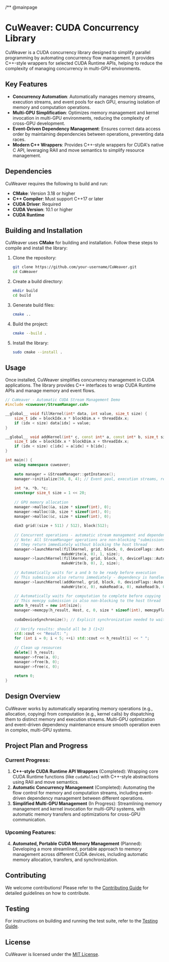 /** @mainpage 
# CuWeaver: CUDA Concurrency Library

CuWeaver is a CUDA concurrency library designed to simplify parallel programming by automating concurrency flow management. It provides C++-style wrappers for selected CUDA Runtime APIs, helping to reduce the complexity of managing concurrency in multi-GPU environments.

## Key Features
- **Concurrency Automation**: Automatically manages memory streams, execution streams, and event pools for each GPU, ensuring isolation of memory and computation operations.
- **Multi-GPU Simplification**: Optimizes memory management and kernel invocation in multi-GPU environments, reducing the complexity of cross-GPU development.
- **Event-Driven Dependency Management**: Ensures correct data access order by maintaining dependencies between operations, preventing data races.
- **Modern C++ Wrappers**: Provides C++-style wrappers for CUDA's native C API, leveraging RAII and move semantics to simplify resource management.

## Dependencies
CuWeaver requires the following to build and run:
- **CMake**: Version 3.18 or higher
- **C++ Compiler**: Must support C++17 or later
- **CUDA Driver**: Required
- **CUDA Version**: 10.1 or higher
- **CUDA Runtime**

## Building and Installation
CuWeaver uses **CMake** for building and installation. Follow these steps to compile and install the library:

1. Clone the repository:
   ```bash
   git clone https://github.com/your-username/CuWeaver.git
   cd CuWeaver
   ```

2. Create a build directory:

   ```bash
   mkdir build
   cd build
   ```

3. Generate build files:

   ```bash
   cmake ..
   ```

4. Build the project:

   ```bash
   cmake --build .
   ```

5. Install the library:

   ```bash
   sudo cmake --install .
   ```

## Usage

Once installed, CuWeaver simplifies concurrency management in CUDA applications. The library provides C++ interfaces to wrap CUDA Runtime APIs and manage memory and event flows.

```cpp
// CuWeaver - Automatic CUDA Stream Management Demo
#include <cuweaver/StreamManager.cuh>

__global__ void fillKernel(int* data, int value, size_t size) {
    size_t idx = blockIdx.x * blockDim.x + threadIdx.x;
    if (idx < size) data[idx] = value;
}

__global__ void addKernel(int* c, const int* a, const int* b, size_t size) {
    size_t idx = blockIdx.x * blockDim.x + threadIdx.x;
    if (idx < size) c[idx] = a[idx] + b[idx];
}

int main() {
    using namespace cuweaver;
    
    auto manager = &StreamManager::getInstance();
    manager->initialize(50, 8, 4); // Event pool, execution streams, resource streams
    
    int *a, *b, *c;
    constexpr size_t size = 1 << 20;
    
    // GPU memory allocation
    manager->malloc(&a, size * sizeof(int), 0);
    manager->malloc(&b, size * sizeof(int), 0);
    manager->malloc(&c, size * sizeof(int), 0);
    
    dim3 grid((size + 511) / 512), block(512);
    
    // Concurrent operations - automatic stream management and dependency tracking
    // Note: All StreamManager operations are non-blocking "submissions" to CUDA,
    // they return immediately without blocking the host thread
    manager->launchKernel(fillKernel, grid, block, 0, deviceFlags::Auto, 
                         makeWrite(a, 0), 1, size);
    manager->launchKernel(fillKernel, grid, block, 0, deviceFlags::Auto, 
                         makeWrite(b, 0), 2, size);
    
    // Automatically waits for a and b to be ready before execution
    // This submission also returns immediately - dependency is handled by CUDA streams
    manager->launchKernel(addKernel, grid, block, 0, deviceFlags::Auto, 
                         makeWrite(c, 0), makeRead(a, 0), makeRead(b, 0), size);
    
    // Automatically waits for computation to complete before copying
    // This memcpy submission is also non-blocking to the host thread
    auto h_result = new int[size];
    manager->memcpy(h_result, Host, c, 0, size * sizeof(int), memcpyFlags::DeviceToHost);
    
    cudaDeviceSynchronize(); // Explicit synchronization needed to wait for all GPU operations to complete
    
    // Verify results: should all be 3 (1+2)
    std::cout << "Result: ";
    for (int i = 0; i < 5; ++i) std::cout << h_result[i] << " ";
    
    // Clean up resources
    delete[] h_result;
    manager->free(a, 0);
    manager->free(b, 0);
    manager->free(c, 0);
    
    return 0;
}
```

## Design Overview

CuWeaver works by automatically separating memory operations (e.g., allocation, copying) from computation (e.g., kernel calls) by dispatching them to distinct memory and execution streams. Multi-GPU optimization and event-driven dependency maintenance ensure smooth operation even in complex, multi-GPU systems.

## Project Plan and Progress

### Current Progress:

1. **C++-style CUDA Runtime API Wrappers** (Completed): Wrapping core CUDA Runtime functions (like `cudaMalloc`) with C++-style abstractions using RAII and move semantics.
2. **Automatic Concurrency Management** (Completed): Automating the flow control for memory and computation streams, including event-driven dependency management between different operations.
3. **Simplified Multi-GPU Management** (In Progress): Streamlining memory management and kernel invocation for multi-GPU systems, with automatic memory transfers and optimizations for cross-GPU communication.

### Upcoming Features:

4. **Automated, Portable CUDA Memory Management** (Planned): Developing a more streamlined, portable approach to memory management across different CUDA devices, including automatic memory allocation, transfers, and synchronization.

## Contributing

We welcome contributions! Please refer to the [Contributing Guide](CONTRIBUTING.md) for detailed guidelines on how to contribute.

## Testing

For instructions on building and running the test suite, refer to the [Testing Guide](docs/TESTING.md).

## License

CuWeaver is licensed under the [MIT License](LICENSE).
